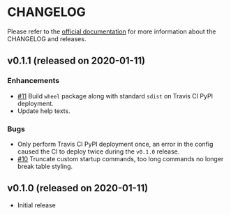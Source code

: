 # CHANGELOG

Please refer to the [official documentation](https://wilfred.readthedocs.io/en/latest/development/) for more information about the CHANGELOG and releases.

## v0.1.1 (released on 2020-01-11)

### Enhancements

* [#11](https://github.com/wilfred-dev/wilfred/issues/11) Build `wheel` package along with standard `sdist` on Travis CI PyPI deployment.
* Update help texts.

### Bugs

* Only perform Travis CI PyPI deployment once, an error in the config caused the CI to deploy twice during the `v0.1.0` release.
* [#10](https://github.com/wilfred-dev/wilfred/issues/10) Truncate custom startup commands, too long commands no longer break table styling.

## v0.1.0 (released on 2020-01-11)

* Initial release
